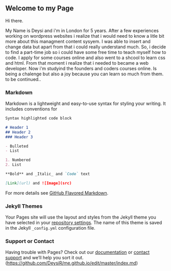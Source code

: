 ## Welcome to my Page

Hi there. 

My Name is Deysi and i'm in London for 5 years. After a few experiences working on wordpress websites i realize that i would need to know a litle bit more about this managment content sysyem.  I was able to insert and change data but apart from that i could really understand much.
So, i decide to find a part-time job so i could have some free time to teach myself how to code. I apply for some courses online and also went to a shcool to learn css and html. From that moment i realize that i needed to became a web developer.
Now i'm studyind the founders and coders courses online. Is being a chalenge but also a joy because you can learn so much from them. 
to be continued..

### Markdown

Markdown is a lightweight and easy-to-use syntax for styling your writing. It includes conventions for

```markdown
Syntax highlighted code block

# Header 1
## Header 2
### Header 3

- Bulleted
- List

1. Numbered
2. List

**Bold** and _Italic_ and `Code` text

[Link](url) and ![Image](src)
```

For more details see [GitHub Flavored Markdown](https://guides.github.com/features/mastering-markdown/).

### Jekyll Themes

Your Pages site will use the layout and styles from the Jekyll theme you have selected in your [repository settings](https://github.com/DeysiR/me.github.io/settings). The name of this theme is saved in the Jekyll `_config.yml` configuration file.

### Support or Contact

Having trouble with Pages? Check out our [documentation](https://help.github.com/categories/github-pages-basics/) or [contact support](https://github.com/contact) and we’ll help you sort it out.
(https://github.com/DeysiR/me.github.io/edit/master/index.md) 

